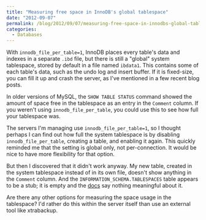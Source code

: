 ```yaml
---
title: "Measuring free space in InnoDB's global tablespace"
date: "2012-09-07"
permalink: /blog/2012/09/07/measuring-free-space-in-innodbs-global-tablespace/
categories:
  - Databases
---
```

With `innodb_file_per_table=1`, InnoDB places every table's data and indexes in a separate `.ibd` file, but there is still a "global" system tablespace, stored by default in a file named `ibdata1`. This contains some of each table's data, such as the undo log and insert buffer. If it is fixed-size, you can fill it up and crash the server, as I've mentioned in a few recent blog posts.

In older versions of MySQL, the `SHOW TABLE STATUS` command showed the amount of space free in the tablespace as an entry in the `Comment` column. If you weren't using `innodb_file_per_table`, you could use this to see how full your tablespace was.

The servers I'm managing use `innodb_file_per_table=1`, so I thought perhaps I can find out how full the system tablespace is by disabling `innodb_file_per_table`, creating a table, and enabling it again. This quickly reminded me that the setting is global only, not per-connection. It would be nice to have more flexibility for that option.

But then I discovered that it didn't work anyway. My new table, created in the system tablespace instead of in its own file, doesn't show anything in the `Comment` column. And the `INFORMATION_SCHEMA.TABLESPACES` table appears to be a stub; it is empty and the [docs][1] say nothing meaningful about it.

Are there any other options for measuring the space usage in the tablespace? I'd rather do this within the server itself than use an external tool like xtrabackup.

 [1]: http://dev.mysql.com/doc/refman/5.5/en/tablespaces-table.html
